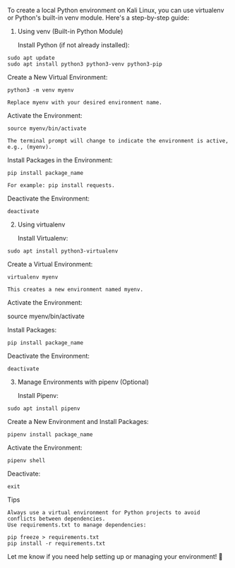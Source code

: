 To create a local Python environment on Kali Linux, you can use virtualenv or Python's built-in venv module. Here's a step-by-step guide:
1. Using venv (Built-in Python Module)

    Install Python (if not already installed):

```
sudo apt update
sudo apt install python3 python3-venv python3-pip
```

Create a New Virtual Environment:

`python3 -m venv myenv`

    Replace myenv with your desired environment name.

Activate the Environment:

`source myenv/bin/activate`

    The terminal prompt will change to indicate the environment is active, e.g., (myenv).

Install Packages in the Environment:

`pip install package_name`

    For example: pip install requests.

Deactivate the Environment:

    deactivate

2. Using virtualenv

    Install Virtualenv:

`sudo apt install python3-virtualenv`

Create a Virtual Environment:

`virtualenv myenv`

    This creates a new environment named myenv.

Activate the Environment:

source myenv/bin/activate

Install Packages:

`pip install package_name`

Deactivate the Environment:

    deactivate

3. Manage Environments with pipenv (Optional)

    Install Pipenv:

`sudo apt install pipenv`

Create a New Environment and Install Packages:

`pipenv install package_name`

Activate the Environment:

`pipenv shell`

Deactivate:

    exit

Tips

    Always use a virtual environment for Python projects to avoid conflicts between dependencies.
    Use requirements.txt to manage dependencies:

    pip freeze > requirements.txt
    pip install -r requirements.txt

Let me know if you need help setting up or managing your environment! 🚀
